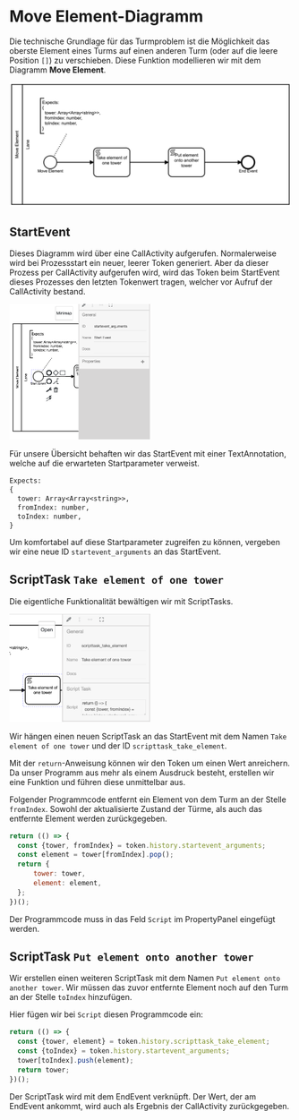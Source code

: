 # **Move Element**-Diagramm

Die technische Grundlage für das Turmproblem ist die Möglichkeit das
oberste Element eines Turms auf einen anderen Turm (oder auf die
leere Position `[]`) zu verschieben.
Diese Funktion modellieren wir mit dem Diagramm **Move Element**.

<img src="./images/move_element.png" />

## StartEvent

Dieses Diagramm wird über eine CallActivity aufgerufen. Normalerweise
wird bei Prozessstart ein neuer, leerer Token generiert.
Aber da dieser Prozess per CallActivity aufgerufen wird, wird das
Token beim StartEvent dieses Prozesses den letzten Tokenwert tragen,
welcher vor Aufruf der CallActivity bestand.

<img src="./images/move_element__start.png" width="50%" />

Für unsere Übersicht behaften wir das StartEvent mit einer
TextAnnotation, welche auf die erwarteten Startparameter verweist.

```
Expects:
{
  tower: Array<Array<string>>,
  fromIndex: number,
  toIndex: number,
}
```

Um komfortabel auf diese Startparameter zugreifen zu können, vergeben
wir eine neue ID `startevent_arguments` an das StartEvent.


## ScriptTask `Take element of one tower`

Die eigentliche Funktionalität bewältigen wir mit ScriptTasks.

<img src="./images/move_element__take_element.png" width="50%" />

Wir hängen einen neuen ScriptTask an das StartEvent mit dem Namen
`Take element of one tower` und der ID `scripttask_take_element`.

Mit der `return`-Anweisung können wir den Token um einen Wert
anreichern. Da unser Programm aus mehr als einem Ausdruck besteht,
erstellen wir eine Funktion und führen diese unmittelbar aus.

Folgender Programmcode entfernt ein Element von dem Turm an der Stelle
`fromIndex`. Sowohl der aktualisierte Zustand der Türme, als auch das
entfernte Element werden zurückgegeben.

```js
return (() => {
  const {tower, fromIndex} = token.history.startevent_arguments;
  const element = tower[fromIndex].pop();
  return {
      tower: tower,
      element: element,
  };
})();
```

Der Programmcode muss in das Feld `Script` im PropertyPanel eingefügt
werden.

## ScriptTask `Put element onto another tower`

Wir erstellen einen weiteren ScriptTask mit dem Namen `Put element
onto another tower`. Wir müssen das zuvor entfernte Element noch auf
den Turm an der Stelle `toIndex` hinzufügen.

Hier fügen wir bei `Script` diesen Programmcode ein:

```js
return (() => {
  const {tower, element} = token.history.scripttask_take_element;
  const {toIndex} = token.history.startevent_arguments;
  tower[toIndex].push(element);
  return tower;
})();
```

Der ScriptTask wird mit dem EndEvent verknüpft. Der Wert, der am
EndEvent ankommt, wird auch als Ergebnis der CallActivity
zurückgegeben.
